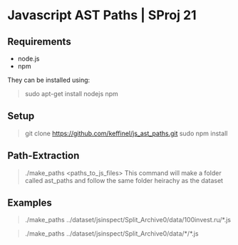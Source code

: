 # Javascript AST Paths | SProj 21
Requirements
------------
* node.js
* npm

They can be installed using:
> sudo apt-get install nodejs npm

Setup
-----
> git clone https://github.com/keffinel/js_ast_paths.git
> sudo npm install

Path-Extraction
---------------
> ./make_paths <paths_to_js_files>
This command will make a folder called ast_paths and follow the same folder heirachy as the dataset

Examples
---------------
> ./make_paths ../dataset/jsinspect/Split_Archive0/data/100invest.ru/\*.js

> ./make_paths ../dataset/jsinspect/Split_Archive0/data/\*/\*.js

